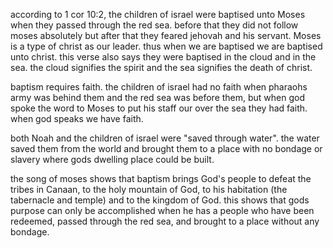 according to 1 cor 10:2, the children of israel were baptised unto Moses when they passed through the red sea. before that they did not follow moses absolutely but after that they feared jehovah and his servant. Moses is a type of christ as our leader. thus when we are baptised we are baptised unto christ. this verse also says they were baptised in the cloud and in the sea. the cloud signifies the spirit and the sea signifies the death of christ.

baptism requires faith. the children of israel had no faith when pharaohs army was behind them and the red sea was before them, but when god spoke the word to Moses to put his staff our over the sea they had faith. when god speaks we have faith.

both Noah and the children of israel were "saved through water". the water saved them from the world and brought them to a place with no bondage or slavery where gods dwelling place could be built.

the song of moses shows that baptism brings God's people to defeat the tribes in Canaan, to the holy mountain of God, to his habitation (the tabernacle and temple) and to the kingdom of God. this shows that gods purpose can only be accomplished when he has a people who have been redeemed, passed through the red sea, and brought to a place without any bondage.
